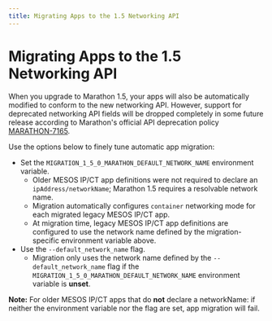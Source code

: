 ```yaml
---
title: Migrating Apps to the 1.5 Networking API
---
```


# Migrating Apps to the 1.5 Networking API

When you upgrade to Marathon 1.5, your apps will also be automatically modified to conform to the new networking API. However, support for deprecated networking API fields will be dropped completely in some future release according to Marathon's official API deprecation policy [MARATHON-7165](https://jira.mesosphere.com/browse/MARATHON-7165).

Use the options below to finely tune automatic app migration:

- Set the `MIGRATION_1_5_0_MARATHON_DEFAULT_NETWORK_NAME` environment variable.
    * Older MESOS IP/CT app definitions were not required to declare an `ipAddress/networkName`; Marathon 1.5 requires a resolvable network name.
    * Migration automatically configures `container` networking mode for each migrated legacy MESOS IP/CT app.
    * At migration time, legacy MESOS IP/CT app definitions are configured to use the network name defined by the migration-specific environment variable above.
- Use the `--default_network_name` flag.
    *  Migration only uses the network name defined by the `--default_network_name` flag if the `MIGRATION_1_5_0_MARATHON_DEFAULT_NETWORK_NAME` environment variable is **unset**.

**Note:** For older MESOS IP/CT apps that do **not** declare a networkName: if neither the environment variable nor the flag are set, app migration will fail.
